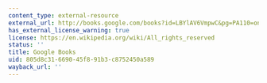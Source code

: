 ```yaml
---
content_type: external-resource
external_url: http://books.google.com/books?id=LBYlAV6VmpwC&pg=PA110=onepage
has_external_license_warning: true
license: https://en.wikipedia.org/wiki/All_rights_reserved
status: ''
title: Google Books
uid: 805d8c31-6690-45f8-91b3-c8752450a589
wayback_url: ''
---
```

